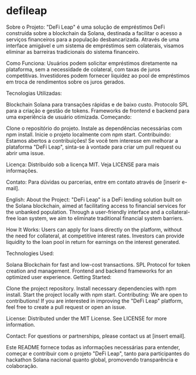 # defileap
Sobre o Projeto:
"DeFi Leap" é uma solução de empréstimos DeFi construída sobre a blockchain da Solana, destinada a facilitar o acesso a serviços financeiros para a população desbancarizada. Através de uma interface amigável e um sistema de empréstimos sem colaterais, visamos eliminar as barreiras tradicionais do sistema financeiro.

Como Funciona:
Usuários podem solicitar empréstimos diretamente na plataforma, sem a necessidade de colateral, com taxas de juros competitivas. Investidores podem fornecer liquidez ao pool de empréstimos em troca de rendimentos sobre os juros gerados.

Tecnologias Utilizadas:

Blockchain Solana para transações rápidas e de baixo custo.
Protocolo SPL para a criação e gestão de tokens.
Frameworks de frontend e backend para uma experiência de usuário otimizada.
Começando:

Clone o repositório do projeto.
Instale as dependências necessárias com npm install.
Inicie o projeto localmente com npm start.
Contribuindo:
Estamos abertos a contribuições! Se você tem interesse em melhorar a plataforma "DeFi Leap", sinta-se à vontade para criar um pull request ou abrir uma issue.

Licença:
Distribuído sob a licença MIT. Veja LICENSE para mais informações.

Contato:
Para dúvidas ou parcerias, entre em contato através de [inserir e-mail].

English:
About the Project:
"DeFi Leap" is a DeFi lending solution built on the Solana blockchain, aimed at facilitating access to financial services for the unbanked population. Through a user-friendly interface and a collateral-free loan system, we aim to eliminate traditional financial system barriers.

How It Works:
Users can apply for loans directly on the platform, without the need for collateral, at competitive interest rates. Investors can provide liquidity to the loan pool in return for earnings on the interest generated.

Technologies Used:

Solana Blockchain for fast and low-cost transactions.
SPL Protocol for token creation and management.
Frontend and backend frameworks for an optimized user experience.
Getting Started:

Clone the project repository.
Install necessary dependencies with npm install.
Start the project locally with npm start.
Contributing:
We are open to contributions! If you are interested in improving the "DeFi Leap" platform, feel free to create a pull request or open an issue.

License:
Distributed under the MIT License. See LICENSE for more information.

Contact:
For questions or partnerships, please contact us at [insert email].

Este README fornece todas as informações necessárias para entender, começar e contribuir com o projeto "DeFi Leap", tanto para participantes do hackathon Solana nacional quanto global, promovendo transparência e colaboração.
